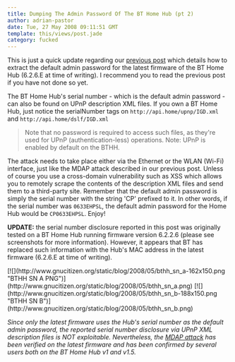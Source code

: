 ```yaml
---
title: Dumping The Admin Password Of The BT Home Hub (pt 2)
author: adrian-pastor
date: Tue, 27 May 2008 09:11:51 GMT
template: this/views/post.jade
category: fucked
---
```


This is just a quick update regarding our [previous post](/blog/dumping-the-admin-password-of-the-bt-home-hub) which details how to extract the default admin password for the latest firmware of the BT Home Hub (6.2.6.E at time of writing). I recommend you to read the previous post if you have not done so yet.

The BT Home Hub's serial number - which is the default admin password - can also be found on UPnP description XML files. If you own a BT Home Hub, just notice the serialNumber tags on `http://api.home/upnp/IGD.xml` and `http://api.home/dslf/IGD.xml`

> Note that no password is required to access such files, as they're used for UPnP (authentication-less) operations. Note: UPnP is enabled by default on the BTHH.

The attack needs to take place either via the Ethernet or the WLAN (Wi-Fi) interface, just like the MDAP attack described in our previous post. Unless of course you use a cross-domain vulnerability such as XSS which allows you to remotely scrape the contents of the description XML files and send them to a third-party site. Remember that the default admin password is simply the serial number with the string 'CP' prefixed to it. In other words, if the serial number was `0633EHPSL`, the default admin password for the Home Hub would be `CP0633EHPSL`. Enjoy!

**UPDATE:** the serial number disclosure reported in this post was originally tested on a BT Home Hub running firmware version 6.2.2.6 (please see screenshots for more information). However, it appears that BT has replaced such information with the Hub's MAC address in the latest firmware (6.2.6.E at time of writing).

<div class="screen">[![](http://www.gnucitizen.org/static/blog/2008/05/bthh_sn_a-162x150.png "BTHH SN A PNG")](http://www.gnucitizen.org/static/blog/2008/05/bthh_sn_a.png) [![](http://www.gnucitizen.org/static/blog/2008/05/bthh_sn_b-188x150.png "BTHH SN B")](http://www.gnucitizen.org/static/blog/2008/05/bthh_sn_b.png)</div>

_Since only the latest firmware uses the Hub's serial number as the default admin password, the reported serial number disclosure via UPnP XML description files is NOT exploitable. Nevertheless, the [MDAP attack](/blog/dumping-the-admin-password-of-the-bt-home-hub/) has been verified on the latest firmware and has been confirmed by several users both on the BT Home Hub v1 and v1.5._
